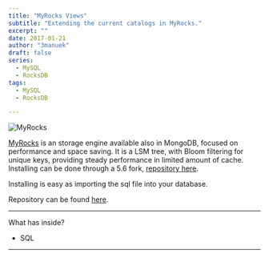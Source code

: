 ```yaml
---
title: "MyRocks Views"
subtitle: "Extending the current catalogs in MyRocks."
excerpt: ""
date: 2017-01-21
author: "3manuek"
draft: false
series:
  - MySQL
  - RocksDB
tags:
  - MySQL
  - RocksDB

---
```


![MyRocks](/images/posts/myRocks.png)

[MyRocks][1] is an storage engine available also in MongoDB, focused on performance
and space saving. It is a LSM tree, with Bloom filtering for unique keys, providing
steady performance in limited amount of cache. Installing can be done through
a 5.6 fork, [repository here][3].

Installing is easy as importing the sql file into your database.

Repository can be found [here][2].

---

What has inside?

- SQL    

---

[1]: http://myrocks.io/
[2]: https://github.com/3manuek/myrocks_views
[3]: https://github.com/facebook/mysql-5.6